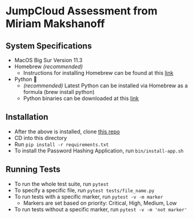 # JumpCloud Assessment from Miriam Makshanoff

## System Specifications

- MacOS Big Sur Version 11.3
- Homebrew *(recommended)*
  - Instructions for installing Homebrew can be found at this [link](https://brew.sh/)
- Python :snake:
  - *(recommended)* Latest Python can be installed via Homebrew as a formula (brew install python)
  - Python binaries can be downloaded at this [link](https://www.python.org/downloads/)

## Installation

- After the above is installed, clone [this repo](https://github.com/mhmakshanoff/jumpcloud)
- CD into this directory
- Run `pip install -r requirements.txt`
- To install the Password Hashing Application, run `bin/install-app.sh`

## Running Tests

- To run the whole test suite, run `pytest`
- To specify a specific file, run `pytest tests/file_name.py`
- To run tests with a specific marker, run `pytest -v -m marker`
  - Markers are set based on priority: Critical, High, Medium, Low
- To run tests without a specific marker, run `pytest -v -m 'not marker'`
